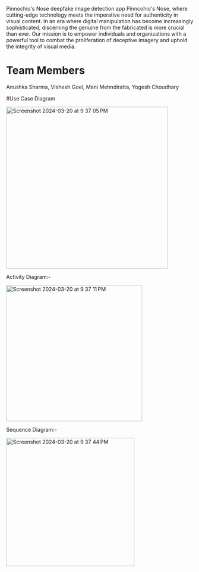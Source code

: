  Pinnochio's Nose
 deepfake image detection app Pinncohio's Nose, where cutting-edge technology meets the imperative need for authenticity in visual content. In an era where digital manipulation has become increasingly sophisticated, discerning the genuine from the fabricated is more crucial than ever. Our mission is to empower individuals and organizations with a powerful tool to combat the proliferation of deceptive imagery and uphold the integrity of visual media.

# Team Members
Anushka Sharma,
Vishesh Goel,
Mani Mehndiratta,
Yogesh Choudhary

#Use Case Diagram

<img width="435" alt="Screenshot 2024-03-20 at 9 37 05 PM" src="https://github.com/Anushka-Sharma-sahariya/Pinnochio-s-Nose/assets/142217606/50cccb16-f8cf-4aac-81e3-de2e1917ebae">

Activity Diagram:-

<img width="366" alt="Screenshot 2024-03-20 at 9 37 11 PM" src="https://github.com/Anushka-Sharma-sahariya/Pinnochio-s-Nose/assets/142217606/9e162280-75fb-40a5-b2b7-4b4673763f86">

Sequence Diagram:-

<img width="345" alt="Screenshot 2024-03-20 at 9 37 44 PM" src="https://github.com/Anushka-Sharma-sahariya/Pinnochio-s-Nose/assets/142217606/af4cf04c-0864-4294-bf07-62fe27d5ca81">



